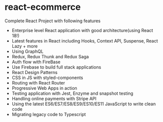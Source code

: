 # react-ecommerce
Complete React Project with following features

  - Enterprise level React application with good architecture(using React 18!)
  - Latest features in React including Hooks, Context API, Suspense, React Lazy + more
  - Using GraphQL 
  - Redux, Redux Thunk and Redux Saga
  - Auth flow with FireBase
  - Use Firebase to build full stack applications
  - React Design Patterns 
  - CSS in JS with styled-components
  - Routing with React Router
  - Progressive Web Apps in action
  - Testing application with Jest, Enzyme and snapshot testing
  - Handling online payments with Stripe API
  - Using the latest ES6/ES7/ES8/ES9/ES10/ES11 JavaScript to write clean code
  - Migrating legacy code to Typescript
